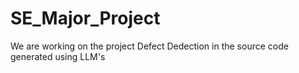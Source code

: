 # SE_Major_Project
We are working on the project Defect Dedection in the source code generated using LLM's
